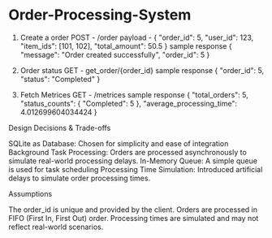 # Order-Processing-System

1. Create a order
    POST - /order
    payload - {
        "order_id": 5,
        "user_id": 123,
        "item_ids": [101, 102],
        "total_amount": 50.5
        }
    sample response {
        "message": "Order created successfully",
        "order_id": 5
    }

2. Order status
    GET - get_order/{order_id}
    sample response {
    "order_id": 5,
    "status": "Completed"
    }

3. Fetch Metrices
    GET - /metrices
    sample response {
    "total_orders": 5,
    "status_counts": {
        "Completed": 5
    },
    "average_processing_time": 4.012699604034424
    }

Design Decisions & Trade-offs

SQLite as Database: Chosen for simplicity and ease of integration
Background Task Processing: Orders are processed asynchronously to simulate real-world processing delays.
In-Memory Queue: A simple queue is used for task scheduling
Processing Time Simulation: Introduced artificial delays to simulate order processing times.

Assumptions

The order_id is unique and provided by the client.
Orders are processed in FIFO (First In, First Out) order.
Processing times are simulated and may not reflect real-world scenarios.

